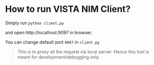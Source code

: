 How to run VISTA NIM Client?
============================

Simply run
`python client.py
`

and open http://localhost:9097 in browser.

You can change default port `9097` in `client.py`

> This is to proxy all the request via local server. Hence this tool is meant for development/debugging only.

